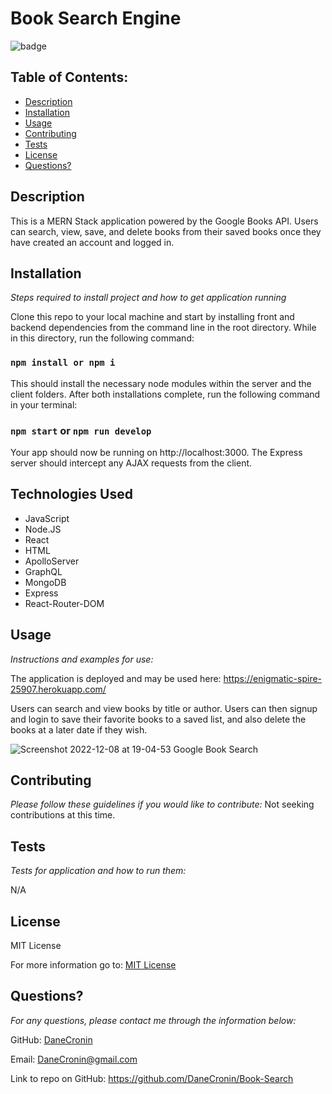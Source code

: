  
  # Book Search Engine
  ![badge](https://img.shields.io/badge/License-MIT-yellow.svg)

  ## Table of Contents:
  * [Description](#Description)
  * [Installation](#installation)
  * [Usage](#usage)
  * [Contributing](#Contributing)
  * [Tests](#Tests)
  * [License](#License)
  * [Questions?](#questions)

  ## Description
   This is a MERN Stack application powered by the Google Books API. Users can search, view, save, and delete books from their saved books once they have created an account and logged in.

  ## Installation
  *Steps required to install project and how to get application running*
  
  Clone this repo to your local machine and start by installing front and backend dependencies from the command line in the root directory. While in this directory, run the following command:
  
 ###  `npm install or npm i`
  
  This should install the necessary node modules within the server and the client folders.
  After both installations complete, run the following command in your terminal:

### `npm start` or `npm run develop`

  
  Your app should now be running on http://localhost:3000. The Express server should intercept any AJAX requests from the client.

## Technologies Used
 
 * JavaScript
 * Node.JS
 * React
 * HTML
 * ApolloServer
 * GraphQL
 * MongoDB
 * Express
 * React-Router-DOM


  ## Usage
  *Instructions and examples for use:*
  
  The application is deployed and may be used here: https://enigmatic-spire-25907.herokuapp.com/
  
  Users can search and view books by title or author. Users can then signup and login to save their favorite books to a saved list, and also delete the books at a later date if they wish. 
  
  ![Screenshot 2022-12-08 at 19-04-53 Google Book Search](https://user-images.githubusercontent.com/107944830/206606865-f3669fea-51f0-4b7c-8487-f790d79c10a6.png)



  ## Contributing
  *Please follow these guidelines if you would like to contribute:*  Not seeking contributions at this time.

  
  ## Tests
  *Tests for application and how to run them:*

  N/A

  ## License
  
  MIT License

  For more information go to: [MIT License](https://choosealicense.com/licenses/mit/)

  ## Questions?

  *For any questions, please contact me through the information below:*
 
  GitHub: [DaneCronin](https://github.com/DaneCronin)

  Email: DaneCronin@gmail.com

  Link to repo on GitHub: https://github.com/DaneCronin/Book-Search
